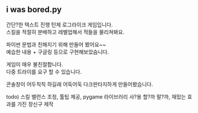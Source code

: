 
## i was bored.py

간단?한 텍스트 진행 턴제 로그라이크 게임입니다.  
스킬을 적절히 분배하고 레벨업해서 적들을 물리쳐봐요.

파이썬 문법과 친해지기 위해 만들어 봤어요~~  
예습한 내용 + 구글링 등으로 구현해보았슴니다.



게임이 매우 불친절합니다.  
다중 트라이를 요구 할 수 있습니다.

콘솔창이 어두칙칙 하길래 어둑어둑 다크판타지하게 만들어봤습니다.

todo) 스킬 밸런스 조정, 툴팁 제공, pygame 라이브러리 사?용 할?까 말?까, 재밌는 효과를 가진 장신구 제작

